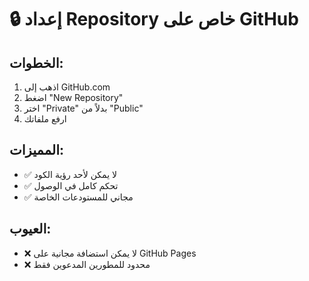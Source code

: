 # 🔒 إعداد Repository خاص على GitHub

## الخطوات:
1. اذهب إلى GitHub.com
2. اضغط "New Repository"
3. اختر "Private" بدلاً من "Public"
4. ارفع ملفاتك

## المميزات:
- ✅ لا يمكن لأحد رؤية الكود
- ✅ تحكم كامل في الوصول
- ✅ مجاني للمستودعات الخاصة

## العيوب:
- ❌ لا يمكن استضافة مجانية على GitHub Pages
- ❌ محدود للمطورين المدعوين فقط